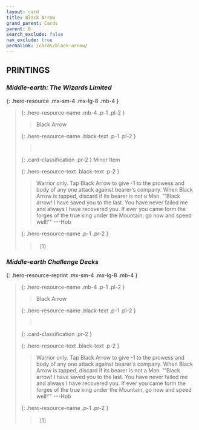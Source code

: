 ```yaml
---
layout: card
title: Black Arrow
grand_parent: Cards
parent: B
search_exclude: false
nav_exclude: true
permalink: /cards/black-arrow/
---
```


## PRINTINGS


### _Middle-earth: The Wizards Limited_

{: .hero-resource .mx-sm-4 .mx-lg-8 .mb-4 }
> {: .hero-resource-name .mb-4 .p-1 .pl-2 }
> > <div class="card-mp"></div>
> > <div class="card-name">Black Arrow</div>
>
> {: .hero-resource-name .black-text .p-1 .pl-2 }
> > &nbsp;
>
> {: .card-classification .pr-2 }
> Minor Item
>
> {: .hero-resource-text .black-text .p-2 }
> > Warrior only. Tap Black Arrow to give -1 to the prowess and body of any one attack against bearer's company. When Black Arrow is tapped, discard if its bearer is not a Man.  "'Black arrow! I have saved you to the last. You have never failed me and always I have recovered you. If ever you came form the forges of the true king under the Mountain, go now and speed well!'" ---Hob 
> 
> {: .hero-resource-name .p-1 .pr-2 }
> > <div class="card-shield"></div>
> > <div class="card-corruption">〔1〕</div>

### _Middle-earth Challenge Decks_

{: .hero-resource-reprint .mx-sm-4 .mx-lg-8 .mb-4 }
> {: .hero-resource-name .mb-4 .p-1 .pl-2 }
> > <div class="card-mp"></div>
> > <div class="card-name">Black Arrow</div>
>
> {: .hero-resource-name .black-text .p-1 .pl-2 }
> > &nbsp;
>
> {: .card-classification .pr-2 }
> 
>
> {: .hero-resource-text .black-text .p-2 }
> > Warrior only. Tap Black Arrow to give -1 to the prowess and body of any one attack against bearer's company. When Black Arrow is tapped, discard if its bearer is not a Man.  "'Black arrow! I have saved you to the last. You have never failed me and always I have recovered you. If ever you came form the forges of the true king under the Mountain, go now and speed well!'" ---Hob 
> 
> {: .hero-resource-name .p-1 .pr-2 }
> > <div class="card-shield"></div>
> > <div class="card-corruption">〔1〕</div>
